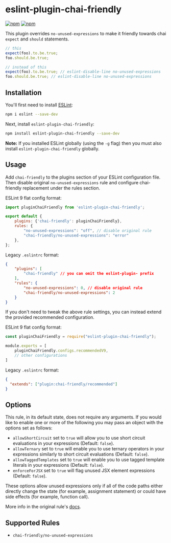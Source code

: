 # eslint-plugin-chai-friendly

[![npm](https://img.shields.io/npm/v/eslint-plugin-chai-friendly.svg)](https://www.npmjs.com/package/eslint-plugin-chai-friendly) [![npm](https://img.shields.io/npm/dm/eslint-plugin-chai-friendly)](https://www.npmjs.com/package/eslint-plugin-chai-friendly)

This plugin overrides `no-unused-expressions` to make it friendly towards chai `expect` and `should` statements.

```javascript
// this
expect(foo).to.be.true;
foo.should.be.true;

// instead of this
expect(foo).to.be.true; // eslint-disable-line no-unused-expressions
foo.should.be.true; // eslint-disable-line no-unused-expressions
```

## Installation

You'll first need to install [ESLint](http://eslint.org):

```bash
npm i eslint --save-dev
```

Next, install `eslint-plugin-chai-friendly`:

```bash
npm install eslint-plugin-chai-friendly --save-dev
```

**Note:** If you installed ESLint globally (using the `-g` flag) then you must also install `eslint-plugin-chai-friendly` globally.

## Usage

Add `chai-friendly` to the plugins section of your  ESLint configuration file. Then disable original `no-unused-expressions` rule and configure chai-friendly replacement under the rules section.

ESLint 9 flat config format:

```js
import pluginChaiFriendly from 'eslint-plugin-chai-friendly';

export default {
    plugins: {'chai-friendly': pluginChaiFriendly},
    rules: {
        "no-unused-expressions": "off", // disable original rule
        "chai-friendly/no-unused-expressions": "error"
    },
};
```

Legacy `.eslintrc` format:

```json
{
    "plugins": [
        "chai-friendly" // you can omit the eslint-plugin- prefix
    ],
    "rules": {
        "no-unused-expressions": 0, // disable original rule
        "chai-friendly/no-unused-expressions": 2
    }
}
```

If you don't need to tweak the above rule settings, you can instead
extend the provided recommended configuration.

ESLint 9 flat config format:

```js
const pluginChaiFriendly = require("eslint-plugin-chai-friendly");

module.exports = [
    pluginChaiFriendly.configs.recommendedV9,
    // other configurations
]
```

Legacy `.eslintrc` format:


```json
{
  "extends": ["plugin:chai-friendly/recommended"]
}
```

## Options

This rule, in its default state, does not require any arguments. If you would like to enable one or more of the following you may pass an object with the options set as follows:

- `allowShortCircuit` set to `true` will allow you to use short circuit evaluations in your expressions (Default: `false`).
- `allowTernary` set to `true` will enable you to use ternary operators in your expressions similarly to short circuit evaluations (Default: `false`).
- `allowTaggedTemplates` set to `true` will enable you to use tagged template literals in your expressions (Default: `false`).
- `enforceForJSX` set to `true` will flag unused JSX element expressions (Default: `false`).

These options allow unused expressions only if all of the code paths either directly change the state (for example, assignment statement) or could have side effects (for example, function call).

More info in the original rule's [docs](http://eslint.org/docs/rules/no-unused-expressions#options).

## Supported Rules

- `chai-friendly/no-unused-expressions`
